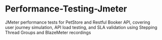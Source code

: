 # Performance-Testing-Jmeter
JMeter performance tests for PetStore and Restful Booker API, covering user journey simulation, API load testing, and SLA validation using Stepping Thread Groups and BlazeMeter recordings
